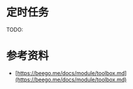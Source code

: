 # 定时任务
TODO:


# 参考资料
- [https://beego.me/docs/module/toolbox.md](https://beego.me/docs/module/toolbox.md)

